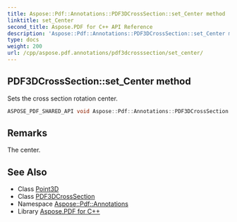 ```yaml
---
title: Aspose::Pdf::Annotations::PDF3DCrossSection::set_Center method
linktitle: set_Center
second_title: Aspose.PDF for C++ API Reference
description: 'Aspose::Pdf::Annotations::PDF3DCrossSection::set_Center method. Sets the cross section rotation center in C++.'
type: docs
weight: 200
url: /cpp/aspose.pdf.annotations/pdf3dcrosssection/set_center/
---
```

## PDF3DCrossSection::set_Center method


Sets the cross section rotation center.

```cpp
ASPOSE_PDF_SHARED_API void Aspose::Pdf::Annotations::PDF3DCrossSection::set_Center(System::SharedPtr<Point3D> value)
```

## Remarks


The center.
## See Also

* Class [Point3D](../../../aspose.pdf/point3d/)
* Class [PDF3DCrossSection](../)
* Namespace [Aspose::Pdf::Annotations](../../)
* Library [Aspose.PDF for C++](../../../)
